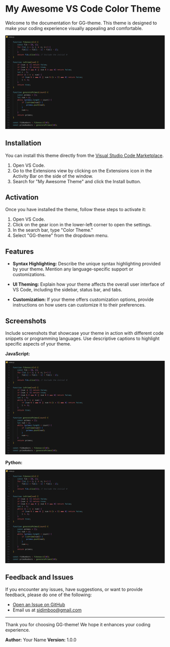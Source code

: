 # My Awesome VS Code Color Theme

Welcome to the documentation for GG-theme. This theme is designed to make your coding experience visually appealing and comfortable.

![Theme Preview](https://github.com/sushimushi/GG-theme/blob/master/preview.png)

## Installation

You can install this theme directly from the [Visual Studio Code Marketplace](https://marketplace.visualstudio.com/items?itemName=ShidharthLimboo.GG-theme).

1. Open VS Code.
2. Go to the Extensions view by clicking on the Extensions icon in the Activity Bar on the side of the window.
3. Search for "My Awesome Theme" and click the Install button.

## Activation

Once you have installed the theme, follow these steps to activate it:

1. Open VS Code.
2. Click on the gear icon in the lower-left corner to open the settings.
3. In the search bar, type "Color Theme."
4. Select "GG-theme" from the dropdown menu.

## Features

- **Syntax Highlighting:** Describe the unique syntax highlighting provided by your theme. Mention any language-specific support or customizations.

- **UI Theming:** Explain how your theme affects the overall user interface of VS Code, including the sidebar, status bar, and tabs.

- **Customization:** If your theme offers customization options, provide instructions on how users can customize it to their preferences.

## Screenshots

Include screenshots that showcase your theme in action with different code snippets or programming languages. Use descriptive captions to highlight specific aspects of your theme.

**JavaScript:**

![JavaScript](https://github.com/sushimushi/GG-theme/blob/master/preview.png)

**Python:**

![Python](https://github.com/sushimushi/GG-theme/blob/master/preview-python.png)

## Feedback and Issues

If you encounter any issues, have suggestions, or want to provide feedback, please do one of the following:

- [Open an Issue on GitHub](https://github.com/sushimushi/GG-theme)
- Email us at sidimboo@gmail.com

---

Thank you for choosing GG-theme! We hope it enhances your coding experience.

**Author:** Your Name
**Version:** 1.0.0
